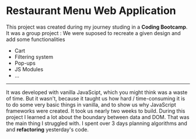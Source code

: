 # Restaurant Menu Web Application 

This project was created during my journey studing in a **Coding Bootcamp**. 
It was a group project : We were suposed to recreate a given design and add some functionalities 
  - Cart
  - Filtering system 
  - Pop-ups
  - JS Modules
  - ...
 ***
 It was developed with vanilla JavaScipt, which you might think was a waste of time. But it wasn't, because it taught us how hard / time-consuming it is to do some very basic things in vanilla, and to show us why JavaScript frameworks were created. It took us nearly two weeks to build. During this project I learned a lot about the boundary between data and DOM. That was the main thing I struggled with. I spent over 3 days planning algorithms and and **refactoring** yesterday's code.
 
